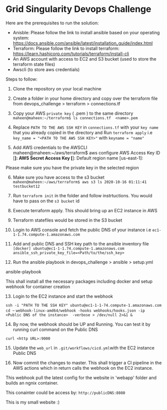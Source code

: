 # Grid Singularity Devops Challenge  

Here are the prerequisites to run the solution:

* Anisble: Please follow the link to install ansible based on
your operating system: 
https://docs.ansible.com/ansible/latest/installation_guide/index.html
* Terraform: Please follow the link to install terraform:
https://learn.hashicorp.com/tutorials/terraform/install-cli
* An AWS account with access to EC2 and S3 bucket (used to store the 
terraform state files)
* Awscli (to store aws credentials)

Steps to follow:

1. Clone the repository on your local machine

2. Create a folder in your home directory and copy over the terraform
file from devops_challenge > terraform > connections.tf

3. Copy your AWS `private key` ( .pem ) to the same directory
`maheen@maheen:~/terraform$ ls
connections.tf  <name>.pem`

4. Replace `PATH TO THE AWS SSH KEY` in `connections.tf` with your `key name`
that you already copied in the directory and Run `terraform apply`
 i.e `key_name = "<PATH TO THE AWS SSH KEY>"` with `keyname = "name"`

5. Add AWS credentials to the AWSCLI
maheen@maheen:~/aws/terraform$ aws configure
AWS Access Key ID [****************]: 
AWS Secret Access Key [****************]: 
Default region name [us-east-1]: 

Please make sure you have the private key
in the selected region


6. Make sure you have access to the s3 bucket
`maheen@maheen:~/aws/terraform$ aws s3 ls
2020-10-16 01:11:41 testbucket12`

7. Run `terraform init` in the folder and follow instrtuctions.
You would have to pass on the `s3 bucket` id

8. Execute terraform apply. This should bring up an EC2 instance 
in AWS

9. Terraform statefiles would be stored in the S3 bucket

10. Login to AWS console and fetch the public DNS of your instance
i.e `ec1-1-1.74.compute-1.amazonaws.com`

11. Add and public DNS and SSH key path to the ansible inventory file
`
[docker]
ubuntu@ec1-1-1.74.compute-1.amazonaws.com ansible_ssh_private_key_file=<Path/to/the/ssh_key>
`

12. Run the ansible playbook in devops_challenge > ansible > setup.yml 

ansible-playbook <Path to the setup.yml file in ansible folder>

This shall install all the necessary packages including docker and setup 
webhook for container creation

13. Login to the EC2 instance and start the webhook

`ssh -i "PATH TO THE SSH KEY" ubuntu@ec1-1-1-74.compute-1.amazonaws.com`
`cd ~`
`webhook-linux-amd64/webhook -hooks webhooks/hooks.json -ip <Public DNS of the instance> 
-verbose > /dev/null 2>&1 &`

14. By now, the webhook should be UP and Running. You can test it by running
curl command on the Public DNS

`curl <http URL>:9000`

15. Update the `web_url` in `.git/workflows/cicd.yml`with the EC2 instance Public DNS

15. Now commit the changes to master. This shall trigger a CI pipeline in the AWS actions
which in return calls the webhook on the EC2 instance. 

This webhook pull the latest config for the website in 'webapp' folder and builds an ngnix container.

This conainter could be access by:
`http://publicDNS:8080`

This is my small website :)
